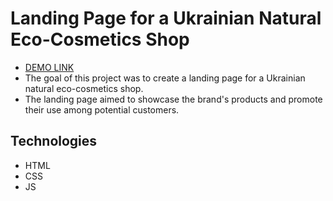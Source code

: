# Landing Page for a Ukrainian Natural Eco-Cosmetics Shop
- [DEMO LINK](https://<your_account>.github.io/<repo_name>/)
- The goal of this project was to create a landing page for a Ukrainian natural eco-cosmetics shop.
- The landing page aimed to showcase the brand's products and promote their use among potential customers.

## Technologies
- HTML
- CSS
- JS
